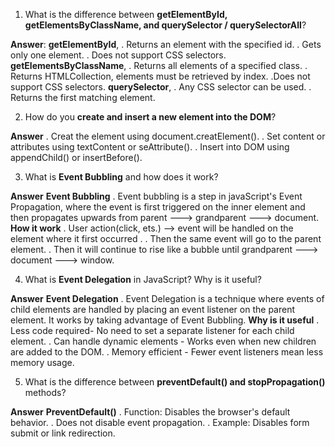 1. What is the difference between **getElementById, getElementsByClassName, and querySelector / querySelectorAll**?

**Answer**: 
 **getElementById**,
 . Returns an element with the specified id.
 . Gets only one element.
 . Does not support CSS selectors.
 **getElementsByClassName**,
 . Returns all elements of a specified class.
 . Returns HTMLCollection, elements must be retrieved by index.
 .Does not support CSS selectors.
 **querySelector**,
 . Any CSS selector can be used.
 . Returns the first matching element.


2. How do you **create and insert a new element into the DOM**?

**Answer**
. Creat the element using document.creatElement().
. Set content or attributes using textContent or seAttribute().
. Insert into DOM using appendChild() or insertBefore().


3. What is **Event Bubbling** and how does it work?

**Answer** 
**Event Bubbling**
. Event bubbling is a step in javaScript's Event Propagation, where the event is first triggered on the inner element and then propagates upwards from parent ---> grandparent ---> document.
**How it work**
. User action(click, ets.) --> event will be handled on the element where it first occurred .
. Then the same event will go to the parent element.
. Then it will continue to rise like a bubble until grandparent ---> document ---> window. 


4. What is **Event Delegation** in JavaScript? Why is it useful?

**Answer**
**Event Delegation**
. Event Delegation is a technique where events of child elements are handled by placing an event listener on the parent element.
It works by taking advantage of Event Bubbling.
**Why is it useful**
. Less code required- No need to set a separate listener for each child element.
. Can handle dynamic elements - Works even when new children are added to the DOM.
. Memory efficient - Fewer event listeners mean less memory usage.


5. What is the difference between **preventDefault() and stopPropagation()** methods?

**Answer**
**PreventDefault()**
. Function: Disables the browser's default behavior.
. Does not disable event propagation.
. Example: Disables form submit or link redirection.